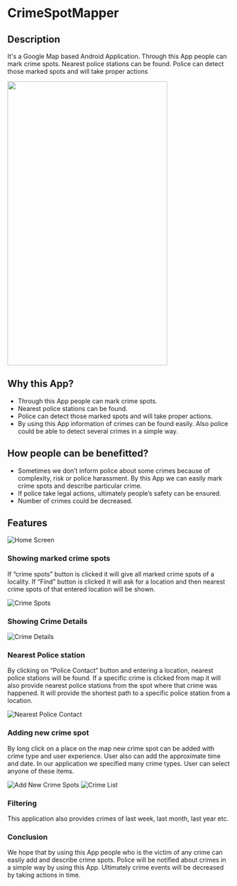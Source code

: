 # CrimeSpotMapper

## Description
It's a Google Map based Android Application. Through this App people can mark crime spots. Nearest police stations can be found. Police can detect those marked spots and will take proper actions

<img src="splash.jpg" width="360" height="640">

## Why this App?

- Through this App people can mark crime spots.
- Nearest police stations can be found.
- Police can detect those marked spots and will take proper actions.
- By using this App information of crimes can be found easily. Also police could be able to detect several crimes in a simple way.

## How people can be benefitted?

- Sometimes we don’t inform police about some crimes because of complexity, risk or police harassment. By this App we can easily mark crime spots and describe particular crime.
- If police take legal actions, ultimately people’s safety can be ensured.
- Number of crimes could be decreased.

## Features

![Home Screen](home.png)

### Showing marked crime spots
If “crime spots” button is clicked it will give all marked crime spots of a locality. If “Find” button is clicked it will ask for a location and then nearest crime spots of that entered location will be shown.

![Crime Spots](crimespots.png)

### Showing Crime Details

![Crime Details](crimedetails.png)

### Nearest Police station
By clicking on “Police Contact” button and entering a location, nearest police stations will be found. If a specific crime is clicked from map it will also provide nearest police stations from the spot where that crime was happened. It will provide the shortest path to a specific police station from a location.

![Nearest Police Contact](policecontact.png)

### Adding new crime spot
By long click on a place on the map new crime spot can be added with crime type and user experience. User also can add the approximate time and date. In our application we specified many crime types. User can select anyone of these items.

![Add New Crime Spots](addnewcrimespots.png)
![Crime List](addnewcrimespots2.png)

### Filtering
This application also provides crimes of last week, last month, last year etc.

### Conclusion
We hope that by using this App people who is the victim of any crime can easily add and describe crime spots. Police will be notified about crimes in a simple way by using this App. Ultimately crime events will be decreased by taking actions in time.
